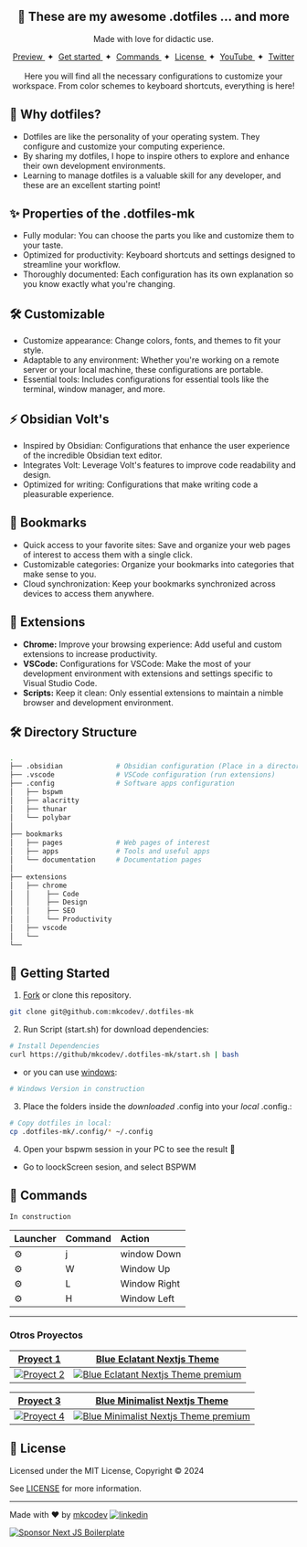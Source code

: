 <div align="center">
  <h2>
   🎨 These are my awesome .dotfiles ... and more
  </h2>
  <p>Made with love for didactic use.</p>
</div>

<div align="center">
    <a href="https://esland-web.vercel.app" target="_blank">
        Preview
    </a>
    <span>&nbsp;✦&nbsp;</span>
    <a href="#-getting-started">
        Get started
    </a>
    <span>&nbsp;✦&nbsp;</span>
    <a href="#-commands">
        Commands
    </a>
    <span>&nbsp;✦&nbsp;</span>
    <a href="#-license">
        License
    </a>
    <span>&nbsp;✦&nbsp;</span>
    <a href="https://www.youtube.com/c/midudev">
        YouTube
    </a>
    <span>&nbsp;✦&nbsp;</span>
    <a href="https://twitter.com/midudev">
        Twitter
    </a>
  <br>
  <br>
  Here you will find all the necessary configurations to customize your workspace. From color schemes to keyboard shortcuts, everything is here!
</div>

## 🤔 Why dotfiles?

- Dotfiles are like the personality of your operating system. They configure and customize your computing experience.
- By sharing my dotfiles, I hope to inspire others to explore and enhance their own development environments.
- Learning to manage dotfiles is a valuable skill for any developer, and these are an excellent starting point!

## ✨ Properties of the .dotfiles-mk

- Fully modular: You can choose the parts you like and customize them to your taste.
- Optimized for productivity: Keyboard shortcuts and settings designed to streamline your workflow.
- Thoroughly documented: Each configuration has its own explanation so you know exactly what you're changing.

## 🛠️ Customizable

- Customize appearance: Change colors, fonts, and themes to fit your style.
- Adaptable to any environment: Whether you're working on a remote server or your local machine, these configurations are portable.
- Essential tools: Includes configurations for essential tools like the terminal, window manager, and more.

## ⚡ Obsidian Volt's 

- Inspired by Obsidian: Configurations that enhance the user experience of the incredible Obsidian text editor.
- Integrates Volt: Leverage Volt's features to improve code readability and design.
- Optimized for writing: Configurations that make writing code a pleasurable experience.

## 🔖 Bookmarks

- Quick access to your favorite sites: Save and organize your web pages of interest to access them with a single click.
- Customizable categories: Organize your bookmarks into categories that make sense to you.
- Cloud synchronization: Keep your bookmarks synchronized across devices to access them anywhere.

## 🚀 Extensions

- **Chrome:** Improve your browsing experience: Add useful and custom extensions to increase productivity.
- **VSCode:** Configurations for VSCode: Make the most of your development environment with extensions and settings specific to Visual Studio Code.
- **Scripts:** Keep it clean: Only essential extensions to maintain a nimble browser and development environment.

## 🛠️ Directory Structure

```bash
.
├── .obsidian             # Obsidian configuration (Place in a directory and open with Obsidian like Volt)
├── .vscode               # VSCode configuration (run extensions)
├── .config               # Software apps configuration
│   ├── bspwm
│   ├── alacritty
│   ├── thunar
│   └── polybar
│   
├── bookmarks
│   ├── pages             # Web pages of interest
│   ├── apps              # Tools and useful apps
│   └── documentation     # Documentation pages 
│
├── extensions
│   ├── chrome
│   │    ├── Code
│   │    ├── Design
│   │    ├── SEO
│   │    └── Productivity
│   ├── vscode
│   └── 
└──
```
## 🚀 Getting Started

1. [Fork](https://github.com/midudev/esland-web/fork) or clone this repository.

```bash
git clone git@github.com:mkcodev/.dotfiles-mk
```

2. Run Script (start.sh) for download dependencies:

```bash
# Install Dependencies
curl https://github/mkcodev/.dotfiles-mk/start.sh | bash
```

- or you can use [windows]():

```bash
# Windows Version in construction
```

3. Place the folders inside the *downloaded* .config into your *local* .config.:

```bash
# Copy dotfiles in local:
cp .dotfiles-mk/.config/* ~/.config
```

4. Open your bspwm session in your PC to see the result 🚀
- Go to loockScreen sesion, and select BSPWM

## 🧞 Commands

`In construction`

|Launcher| Command          | Action                                        |
| :-- | :--------------- | :-------------------------------------------- |
| ⚙️  | j | window Down  |
| ⚙️  | W | Window Up    |
| ⚙️  | L | Window Right |
| ⚙️  | H | Window Left  |

---

### Otros Proyectos

| [Proyect 1](https://creativedesignsguru.com/blue-dark-nextjs-theme/) | [Blue Eclatant Nextjs Theme](https://creativedesignsguru.com/blue-eclatant-nextjs-theme/) |
| --- | --- |
| [![Proyect 2](https://creativedesignsguru.com/assets/images/themes/blue-dark-mode-nextjs-theme-homepage-xs.png)](https://creativedesignsguru.com/blue-dark-nextjs-theme/) | [![Blue Eclatant Nextjs Theme premium](https://creativedesignsguru.com/assets/images/themes/eclatant-blue-nextjs-theme-homepage-xs.png)](https://creativedesignsguru.com/blue-eclatant-nextjs-theme/) |

| [Proyect 3](https://creativedesignsguru.com/blue-modern-nextjs-theme/) | [Blue Minimalist Nextjs Theme](https://creativedesignsguru.com/blue-minimalist-nextjs-theme/) |
| --- | --- |
| [![Proyect 4](https://creativedesignsguru.com/assets/images/themes/modern-blue-nextjs-theme-homepage-xs.png)](https://creativedesignsguru.com/blue-modern-nextjs-theme/) | [![Blue Minimalist Nextjs Theme premium](https://creativedesignsguru.com/assets/images/themes/minimalist-blue-nextjs-theme-homepage-xs.png)](https://creativedesignsguru.com/blue-minimalist-nextjs-theme/) |



## 🔑 License

Licensed under the MIT License, Copyright © 2024

See [LICENSE](LICENSE) for more information.

---

Made with ♥ by [mkcodev](https://mkcodev.com) [![linkedin](https://img.shields.io/badge/Follow-%20%40mkcodev-blue?logo=linkedin)](https://www.linkedin.com/in/mkcodev/)

[![Sponsor Next JS Boilerplate](https://cdn.buymeacoffee.com/buttons/default-red.png)]([https://www.buymeacoffee.com/ixartz](https://www.buymeacoffee.com/mkcodev))
